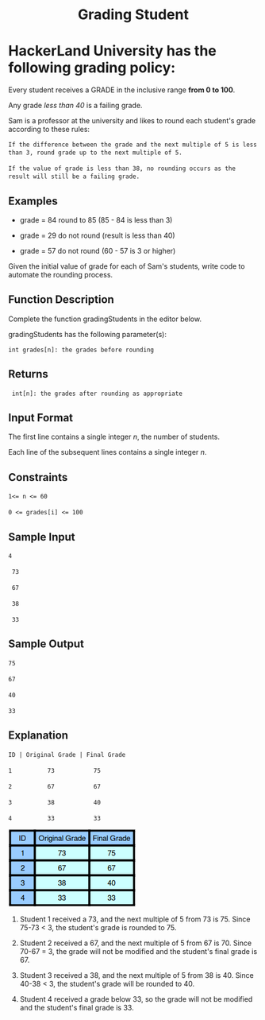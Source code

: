 <h1 align="center">Grading Student</h1> 

# HackerLand University has the following grading policy:

Every student receives a GRADE in the inclusive range **from 0 to 100**.

Any  grade *less than 40* is a failing grade.

Sam is a professor at the university and likes to round each student's grade according to these rules:

    If the difference between the grade and the next multiple of 5 is less than 3, round grade up to the next multiple of 5.

    If the value of grade is less than 38, no rounding occurs as the result will still be a failing grade.


## Examples

- grade = 84 round to 85 (85 - 84 is less than 3)

- grade = 29 do not round (result is less than 40)

- grade = 57 do not round (60 - 57 is 3 or higher)


Given the initial value of grade for each of Sam's  students, write code to automate the rounding process.


## Function Description

Complete the function gradingStudents in the editor below.

gradingStudents has the following parameter(s):

    int grades[n]: the grades before rounding


## Returns

     int[n]: the grades after rounding as appropriate


## Input Format

The first line contains a single integer *n*, the number of students.

Each line of the subsequent lines contains a single integer *n*.

## Constraints

    1<= n <= 60

    0 <= grades[i] <= 100


## Sample Input

    4

     73

     67

     38

     33


## Sample Output

    75

    67

    40

    33


## Explanation

    ID | Original Grade | Final Grade

    1          73           75           

    2          67           67

    3          38           40

    4          33           33


<img src="rsc/table.png" alt="table image">


1. Student 1 received a 73, and the next multiple of 5 from 73 is 75. Since 75-73 < 3, the student's grade is rounded to 75.

2. Student 2 received a 67, and the next multiple of 5 from 67 is 70. Since 70-67 = 3, the grade will not be modified and the student's final grade is 67.

3. Student 3 received a 38, and the next multiple of 5 from 38 is 40. Since 40-38 < 3, the student's grade will be rounded to 40.

4. Student 4 received a grade below 33, so the grade will not be modified and the student's final grade is 33.